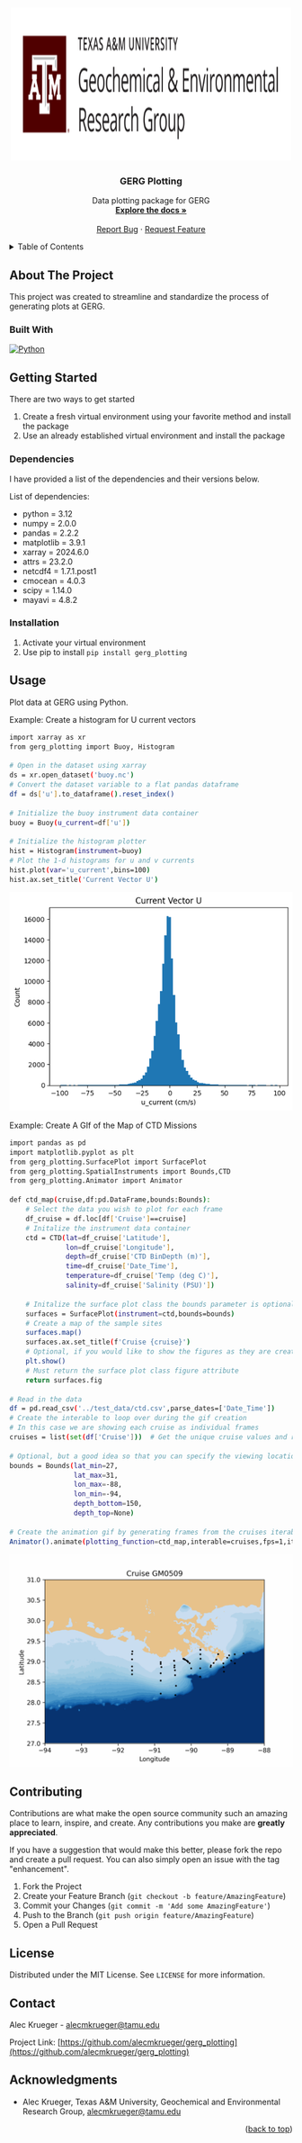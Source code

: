 <a id="readme-top"></a>

<!-- PROJECT LOGO -->
<br />
<div align="center">
  <a href="https://github.com/alecmkrueger/gerg_plotting">
    <img src="https://raw.githubusercontent.com/alecmkrueger/project_images/9af2f8f58c93e183ac5473a4474619407aee08d3/gerg_logo.svg" alt="Logo" width="500" height="272">
  </a>

<h3 align="center">GERG Plotting</h3>

  <p align="center">
    Data plotting package for GERG
    <br />
    <a href="https://github.com/alecmkrueger/gerg_plotting"><strong>Explore the docs »</strong></a>
    <br />
    <br />
    <a href="https://github.com/alecmkrueger/gerg_plotting/issues/new?labels=bug&template=bug-report---.md">Report Bug</a>
    ·
    <a href="https://github.com/alecmkrueger/gerg_plotting/issues/new?labels=enhancement&template=feature-request---.md">Request Feature</a>
  </p>
</div>



<!-- TABLE OF CONTENTS -->
<details>
  <summary>Table of Contents</summary>
  <ol>
    <li>
      <a href="#about-the-project">About The Project</a>
      <ul>
        <li><a href="#built-with">Built With</a></li>
      </ul>
    </li>
    <li>
      <a href="#getting-started">Getting Started</a>
      <ul>
        <li><a href="#dependencies">Dependencies</a></li>
        <li><a href="#installation">Installation</a></li>
      </ul>
    </li>
    <li><a href="#usage">Usage</a></li>
    <li><a href="#contributing">Contributing</a></li>
    <li><a href="#license">License</a></li>
    <li><a href="#contact">Contact</a></li>
    <li><a href="#acknowledgments">Acknowledgments</a></li>
  </ol>
</details>



<!-- ABOUT THE PROJECT -->
## About The Project

This project was created to streamline and standardize the process of generating plots at GERG.



### Built With

[![Python][Python]][Python-url]



<!-- GETTING STARTED -->
## Getting Started

There are two ways to get started
1. Create a fresh virtual environment using your favorite method and install the package
2. Use an already established virtual environment and install the package



### Dependencies
I have provided a list of the dependencies and their versions below.

List of dependencies:
* python = 3.12
* numpy = 2.0.0
* pandas = 2.2.2
* matplotlib = 3.9.1
* xarray = 2024.6.0
* attrs = 23.2.0
* netcdf4 = 1.7.1.post1
* cmocean = 4.0.3
* scipy = 1.14.0
* mayavi = 4.8.2


### Installation

1. Activate your virtual environment
1. Use pip to install ```pip install gerg_plotting```



<!-- USAGE EXAMPLES -->
## Usage

Plot data at GERG using Python.

Example: Create a histogram for U current vectors
```sh
import xarray as xr
from gerg_plotting import Buoy, Histogram

# Open in the dataset using xarray
ds = xr.open_dataset('buoy.nc')
# Convert the dataset variable to a flat pandas dataframe
df = ds['u'].to_dataframe().reset_index()

# Initialize the buoy instrument data container
buoy = Buoy(u_current=df['u'])

# Initialize the histogram plotter
hist = Histogram(instrument=buoy)
# Plot the 1-d histograms for u and v currents
hist.plot(var='u_current',bins=100)
hist.ax.set_title('Current Vector U')
```
![ocean current vector histograms ](https://github.com/alecmkrueger/project_images/blob/main/current_u_histogram_example.png?raw=true)

Example: Create A GIf of the Map of CTD Missions
```sh
import pandas as pd
import matplotlib.pyplot as plt
from gerg_plotting.SurfacePlot import SurfacePlot
from gerg_plotting.SpatialInstruments import Bounds,CTD
from gerg_plotting.Animator import Animator

def ctd_map(cruise,df:pd.DataFrame,bounds:Bounds):
    # Select the data you wish to plot for each frame
    df_cruise = df.loc[df['Cruise']==cruise]
    # Initalize the instrument data container
    ctd = CTD(lat=df_cruise['Latitude'],
              lon=df_cruise['Longitude'],
              depth=df_cruise['CTD BinDepth (m)'],
              time=df_cruise['Date_Time'],
              temperature=df_cruise['Temp (deg C)'],
              salinity=df_cruise['Salinity (PSU)'])
    
    # Initalize the surface plot class the bounds parameter is optional
    surfaces = SurfacePlot(instrument=ctd,bounds=bounds)
    # Create a map of the sample sites
    surfaces.map()
    surfaces.ax.set_title(f'Cruise {cruise}')
    # Optional, if you would like to show the figures as they are created
    plt.show()
    # Must return the surface plot class figure attribute
    return surfaces.fig

# Read in the data
df = pd.read_csv('../test_data/ctd.csv',parse_dates=['Date_Time'])
# Create the interable to loop over during the gif creation
# In this case we are showing each cruise as individual frames
cruises = list(set(df['Cruise']))  # Get the unique cruise values and return them as a list

# Optional, but a good idea so that you can specify the viewing location
bounds = Bounds(lat_min=27,
                lat_max=31,
                lon_max=-88,
                lon_min=-94,
                depth_bottom=150,
                depth_top=None)

# Create the animation gif by generating frames from the cruises iterable and save it to the gif_filename
Animator().animate(plotting_function=ctd_map,interable=cruises,fps=1,iteration_param='cruise',gif_filename='ctd_map.gif',df=df,bounds=bounds)
```
![gif of ctd missions](https://github.com/alecmkrueger/project_images/blob/main/ctd_map.gif?raw=true)


<!-- CONTRIBUTING -->
## Contributing

Contributions are what make the open source community such an amazing place to learn, inspire, and create. Any contributions you make are **greatly appreciated**.

If you have a suggestion that would make this better, please fork the repo and create a pull request. You can also simply open an issue with the tag "enhancement".

1. Fork the Project
2. Create your Feature Branch (`git checkout -b feature/AmazingFeature`)
3. Commit your Changes (`git commit -m 'Add some AmazingFeature'`)
4. Push to the Branch (`git push origin feature/AmazingFeature`)
5. Open a Pull Request





<!-- LICENSE -->
## License

Distributed under the MIT License. See `LICENSE` for more information.



<!-- CONTACT -->
## Contact

Alec Krueger - alecmkrueger@tamu.edu

Project Link: [https://github.com/alecmkrueger/gerg_plotting](https://github.com/alecmkrueger/gerg_plotting)



<!-- ACKNOWLEDGMENTS -->
## Acknowledgments

* Alec Krueger, Texas A&M University, Geochemical and Environmental Research Group, alecmkrueger@tamu.edu

<p align="right">(<a href="#readme-top">back to top</a>)</p>



<!-- MARKDOWN LINKS & IMAGES -->
<!-- https://www.markdownguide.org/basic-syntax/#reference-style-links -->
[contributors-shield]: https://img.shields.io/github/contributors/alecmkrueger/gerg_plotting.svg?style=for-the-badge
[contributors-url]: https://github.com/alecmkrueger/gerg_plotting/graphs/contributors
[forks-shield]: https://img.shields.io/github/forks/alecmkrueger/gerg_plotting.svg?style=for-the-badge
[forks-url]: https://github.com/alecmkrueger/gerg_plotting/network/members
[stars-shield]: https://img.shields.io/github/stars/alecmkrueger/gerg_plotting.svg?style=for-the-badge
[stars-url]: https://github.com/alecmkrueger/gerg_plotting/stargazers
[issues-shield]: https://img.shields.io/github/issues/alecmkrueger/gerg_plotting.svg?style=for-the-badge
[issues-url]: https://github.com/alecmkrueger/gerg_plotting/issues
[license-shield]: https://img.shields.io/github/license/alecmkrueger/gerg_plotting.svg?style=for-the-badge
[license-url]: https://github.com/alecmkrueger/gerg_plotting/LICENSE
[linkedin-shield]: https://img.shields.io/badge/-LinkedIn-black.svg?style=for-the-badge&logo=linkedin&colorB=555
[linkedin-url]: https://linkedin.com/in/aleckrueger
[product-screenshot]: images/screenshot.png
[Python]: https://img.shields.io/badge/python-000000?&logo=python
[Python-url]: https://www.python.org/